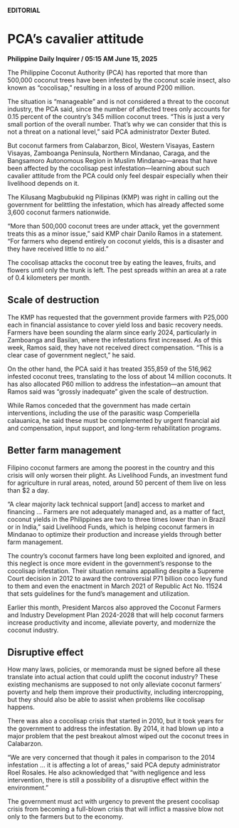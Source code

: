 **EDITORIAL**

# PCA’s cavalier attitude

****Philippine Daily Inquirer / 05:15 AM June 15, 2025****

The Philippine Coconut Authority (PCA) has reported that more than 500,000 coconut trees have been infested by the coconut scale insect, also known as “cocolisap,” resulting in a loss of around P200 million.

The situation is “manageable” and is not considered a threat to the coconut industry, the PCA said, since the number of affected trees only accounts for 0.15 percent of the country’s 345 million coconut trees. “This is just a very small portion of the overall number. That’s why we can consider that this is not a threat on a national level,” said PCA administrator Dexter Buted.

But coconut farmers from Calabarzon, Bicol, Western Visayas, Eastern Visayas, Zamboanga Peninsula, Northern Mindanao, Caraga, and the Bangsamoro Autonomous Region in Muslim Mindanao—areas that have been affected by the cocolisap pest infestation—learning about such cavalier attitude from the PCA could only feel despair especially when their livelihood depends on it.

The Kilusang Magbubukid ng Pilipinas (KMP) was right in calling out the government for belittling the infestation, which has already affected some 3,600 coconut farmers nationwide.

“More than 500,000 coconut trees are under attack, yet the government treats this as a minor issue,” said KMP chair Danilo Ramos in a statement. “For farmers who depend entirely on coconut yields, this is a disaster and they have received little to no aid.”

The cocolisap attacks the coconut tree by eating the leaves, fruits, and flowers until only the trunk is left. The pest spreads within an area at a rate of 0.4 kilometers per month.

## Scale of destruction

The KMP has requested that the government provide farmers with P25,000 each in financial assistance to cover yield loss and basic recovery needs. Farmers have been sounding the alarm since early 2024, particularly in Zamboanga and Basilan, where the infestations first increased. As of this week, Ramos said, they have not received direct compensation. “This is a clear case of government neglect,” he said.

On the other hand, the PCA said it has treated 355,859 of the 516,962 infested coconut trees, translating to the loss of about 14 million coconuts. It has also allocated P60 million to address the infestation—an amount that Ramos said was “grossly inadequate” given the scale of destruction.

While Ramos conceded that the government has made certain interventions, including the use of the parasitic wasp Comperiella calauanica, he said these must be complemented by urgent financial aid and compensation, input support, and long-term rehabilitation programs.

## Better farm management

Filipino coconut farmers are among the poorest in the country and this crisis will only worsen their plight. As Livelihood Funds, an investment fund for agriculture in rural areas, noted, around 50 percent of them live on less than $2 a day.

“A clear majority lack technical support [and] access to market and financing … Farmers are not adequately managed and, as a matter of fact, coconut yields in the Philippines are two to three times lower than in Brazil or in India,” said Livelihood Funds, which is helping coconut farmers in Mindanao to optimize their production and increase yields through better farm management.

The country’s coconut farmers have long been exploited and ignored, and this neglect is once more evident in the government’s response to the cocolisap infestation. Their situation remains appalling despite a Supreme Court decision in 2012 to award the controversial P71 billion coco levy fund to them and even the enactment in March 2021 of Republic Act No. 11524 that sets guidelines for the fund’s management and utilization.

Earlier this month, President Marcos also approved the Coconut Farmers and Industry Development Plan 2024-2028 that will help coconut farmers increase productivity and income, alleviate poverty, and modernize the coconut industry.

## Disruptive effect

How many laws, policies, or memoranda must be signed before all these translate into actual action that could uplift the coconut industry? These existing mechanisms are supposed to not only alleviate coconut farmers’ poverty and help them improve their productivity, including intercropping, but they should also be able to assist when problems like cocolisap happens.

There was also a cocolisap crisis that started in 2010, but it took years for the government to address the infestation. By 2014, it had blown up into a major problem that the pest breakout almost wiped out the coconut trees in Calabarzon.

“We are very concerned that though it pales in comparison to the 2014 infestation … it is affecting a lot of areas,” said PCA deputy administrator Roel Rosales. He also acknowledged that “with negligence and less intervention, there is still a possibility of a disruptive effect within the environment.”

The government must act with urgency to prevent the present cocolisap crisis from becoming a full-blown crisis that will inflict a massive blow not only to the farmers but to the economy.